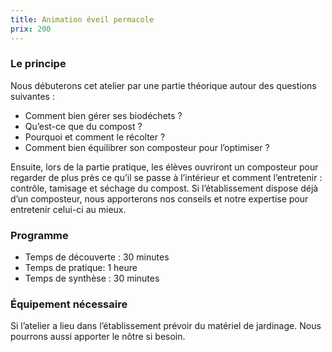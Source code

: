 ```yaml
---
title: Animation éveil permacole
prix: 200
---
```


### Le principe

Nous débuterons cet atelier par une partie théorique autour des questions suivantes :

- Comment bien gérer ses biodéchets ?
- Qu’est-ce que du compost ?
- Pourquoi et comment le récolter ?
- Comment bien équilibrer son composteur pour l’optimiser ?

<nuxt-img format="webp" src="/prestations/eveil_permacole/poubelle.png" lazy="loading" :placeholder="[900, 506, 10]">

Ensuite, lors de la partie pratique, les élèves ouvriront un composteur pour regarder de plus près ce qu’il se passe à l’intérieur et comment l’entretenir : contrôle, tamisage et séchage du compost.
Si l’établissement dispose déjà d’un composteur, nous apporterons nos conseils et notre expertise pour entretenir celui-ci au mieux.

### Programme

- Temps de découverte : 30 minutes
- Temps de pratique: 1 heure
- Temps de synthèse : 30 minutes

### Équipement nécessaire

Si l’atelier a lieu dans l’établissement prévoir du matériel de jardinage. Nous pourrons aussi apporter le nôtre si besoin.
